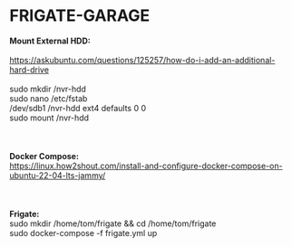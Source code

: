 # FRIGATE-GARAGE
<b>Mount External HDD:</b></br>
</br>
https://askubuntu.com/questions/125257/how-do-i-add-an-additional-hard-drive</br>
<br>
sudo mkdir /nvr-hdd<br>
sudo nano /etc/fstab<br>
/dev/sdb1    /nvr-hdd    ext4    defaults    0    0<br>
sudo mount /nvr-hdd<br>
<br>
<br>
<br>
<b>Docker Compose:</b></br>
https://linux.how2shout.com/install-and-configure-docker-compose-on-ubuntu-22-04-lts-jammy/<br>
<br>
<br>
<br>
<b>Frigate:</b></br>
sudo mkdir /home/tom/frigate && cd /home/tom/frigate<br>
sudo docker-compose -f frigate.yml up
